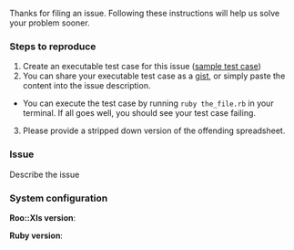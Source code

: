 Thanks for filing an issue. Following these instructions will help us solve your problem sooner.

### Steps to reproduce

1. Create an executable test case for this issue ([sample test case](https://gist.github.com/tgturner/4e2b590e0218d3b261269aa662b6a7cb))
2. You can share your executable test case as a [gist](https://gist.github.com), or simply paste the content into the issue description.
  - You can execute the test case by running `ruby the_file.rb` in your terminal. If all goes well, you should see your test case failing.
3. Please provide a stripped down version of the offending spreadsheet.

### Issue
Describe the issue

### System configuration
**Roo::Xls version**:

**Ruby version**:

